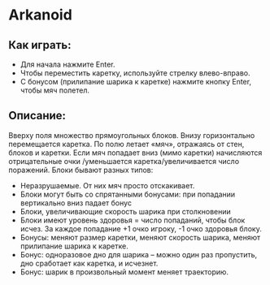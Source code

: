 # Arkanoid
## Как играть: 
- Для начала нажмите Enter.
- Чтобы переместить каретку, используйте стрелку влево-вправо.
- С бонусом (прилипание шарика к каретке) нажмите кнопку Enter, чтобы мяч полетел.

## Описание:
Вверху поля множество прямоугольных блоков. Внизу горизонтально перемещается каретка. По полю летает «мяч», отражаясь от стен, блоков и каретки. Если мяч попадает вниз (мимо каретки) начисляются отрицательные очки /уменьшается каретка/увеличивается число поражений. Блоки бывают разных типов:
- Неразрушаемые. От них мяч просто отскакивает.
- Блоки могут быть со спрятанными бонусами: при попадании вертикально вниз падает бонус
- Блоки, увеличивающие скорость шарика при столкновении
- Блоки имеют уровень здоровья = число попаданий, чтобы блок исчез. За каждое попадание +1 очко игроку, -1 очко здоровья блоку.
- Бонусы: меняют размер каретки, меняют скорость шарика, меняют прилипание шарика к каретке. 
- Бонус: одноразовое дно для шарика – можно один раз пропустить, дно сработает как каретка, и исчезнет. 
- Бонус: шарик в произвольный момент меняет траекторию.
